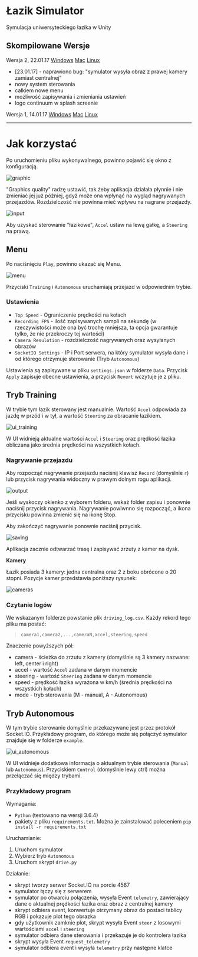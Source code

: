 Łazik Simulator
===============

Symulacja uniwersyteckiego łazika w Unity

## Skompilowane Wersje

Wersja 2, 22.01.17
[Windows](https://bitbucket.org/thecontinuum/lazik-sim/downloads/lazik-sim_v2_Windows.zip)
[Mac](https://bitbucket.org/thecontinuum/lazik-sim/downloads/lazik-sim_v2_Mac.zip)
[Linux](https://bitbucket.org/thecontinuum/lazik-sim/downloads/lazik-sim_v2_Linux.zip)

- [23.01.17] - naprawiono bug: "symulator wysyła obraz z prawej kamery zamiast centralnej"
- nowy system sterowania
- całkiem nowe menu
- możliwość zapisywania i zmieniania ustawień
- logo continuum w splash screenie

Wersja 1, 14.01.17
[Windows](https://bitbucket.org/thecontinuum/lazik-sim/downloads/lazik-sim_v1_Windows.zip)
[Mac](https://bitbucket.org/thecontinuum/lazik-sim/downloads/lazik-sim_v1_Mac.zip)
[Linux](https://bitbucket.org/thecontinuum/lazik-sim/downloads/lazik-sim_v1_Linux.zip)

***

# Jak korzystać

Po uruchomieniu pliku wykonywalnego, powinno pojawić się okno z konfiguracją.

![graphic](pictures/player_graphics.png)

"Graphics quality" radzę ustawić, tak żeby aplikacja działała płynnie i nie zmieniać jej już później, gdyż może ona wpłynąć na wygląd nagrywanych przejazdów. Rozdzielczość nie powinna mieć wpływu na nagrane przejazdy.

![input](pictures/player_input.png)

Aby uzyskać sterowanie "łazikowe", `Accel` ustaw na lewą gałkę, a `Steering` na prawą.

## Menu

Po naciśnięciu `Play`, powinno ukazać się Menu.

![menu](pictures/menu.png)

Przyciski `Training` i `Autonomous` uruchamiają przejazd w odpowiednim trybie.

### Ustawienia

* `Top Speed` - Ograniczenie prędkości na kołach
* `Recording FPS` - ilość zapisywanych sampli na sekundę (w rzeczywistości może ona być trochę mniejsza, ta opcja gwarantuje tylko, że nie przekroczy tej wartości)
* `Camera Resulotion` - rozdzielczość nagrywanych oraz wysyłanych obrazów
* `SocketIO Settings` - IP i Port serwera, na który symulator wysyła dane i od którego otrzymuje sterowanie (Tryb `Autonomous`)

Ustawienia są zapisywane w pliku `settings.json` w folderze `Data`. Przycisk `Apply` zapisuje obecne ustawienia, a przycisk `Revert` wczytuje je z pliku.

## Tryb Training

W trybie tym łazik sterowany jest manualnie. Wartość `Accel` odpowiada za jazdę w przód i w tył, a wartość `Steering` za obracanie łazikiem.

![ui_training](pictures/ui_training.png)

W UI widnieją aktualne wartości `Accel` i `Steering` oraz prędkość łazika obliczana jako średnia prędkości na wszystkich kołach.

### Nagrywanie przejazdu

Aby rozpocząć nagrywanie przejazdu naciśnij klawisz `Record` (domyślnie `r`) lub przycisk nagrywania widoczny w prawym dolnym rogu aplikacji.

![output](pictures/output.png)

Jeśli wyskoczy okienko z wyborem folderu, wskaż folder zapisu i ponownie naciśnij przycisk nagrywania. Nagrywanie powiwnno się rozpocząć, a ikona przycisku powinna zmienić się na ikonę Stop.

Aby zakończyć nagrywanie ponownie naciśnij przycisk. 

![saving](pictures/saving.png)

Aplikacja zacznie odtwarzać trasę i zapisywać zrzuty z kamer na dysk. 

**Kamery**

Łazik posiada 3 kamery: jedna centralna oraz 2 z boku obrócone o 20 stopni. Pozycje kamer przedstawia poniższy rysunek:

![cameras](pictures/cameras.png)

### Czytanie logów

We wskazanym folderze powstanie plik `driving_log.csv`. Każdy rekord tego pliku ma postać:

>`camera1,camera2,...,cameraN,accel,steering,speed`

Znaczenie powyższych pól:

* camera - ścieżka do zrzutu z kamery (domyślnie są 3 kamery nazwane: left, center i right)
* accel - wartość `Accel` zadana w danym momencie
* steering - wartość `Steering` zadana w danym momencie
* speed - prędkość łazika wyrażona w km/h (średnia prędkości na wszystkich kołach)
* mode - tryb sterowania (M - manual, A - Autonomous)

## Tryb Autonomous

W tym trybie sterowanie domyślnie przekazywane jest przez protokół Socket.IO. Przykładowy program, do którego może się połączyć symulator znajduje się w folderze `example`.

![ui_autonomous](pictures/ui_autonomous.png)

W UI widnieje dodatkowa informacja o aktualnym trybie sterowania (`Manual` lub `Autonomous`). Przyciskiem `Control` (domyślnie lewy ctrl) można przełączać się między trybami.

### Przykładowy program

Wymagania:

* `Python` (testowano na wersji 3.6.4)
* pakiety z pliku `requirements.txt`. Można je zainstalować poleceniem `pip install -r requirements.txt`

Uruchamianie:

1. Uruchom symulator
2. Wybierz tryb `Autonomous`
3. Uruchom skrypt `drive.py`


Działanie:

* skrypt tworzy serwer Socket.IO na porcie 4567
* symulator łączy się z serwerem
* symulator po otwarciu połączenia, wysyła Event `telemetry`, zawierający dane o aktualnej prędkości łazika oraz obraz z centralnej kamery
* skrypt odbiera event, konwertuje otrzymany obraz do postaci tablicy RGB i pokazuje plot tego obrazka
* gdy użytkownik zamknie plot, skrypt wysyła Event `steer` z losowymi wartościami `accel` i `steering`
* symulator odbiera dane sterowania i przekazuje je do kontrolera łazika
* skrypt wysyła Event `request_telemetry`
* symulator odbiera event i wysyła `telemetry` przy następne klatce